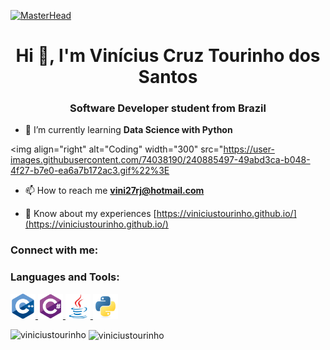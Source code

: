 [![MasterHead](https://user-images.githubusercontent.com/74038190/241765440-80728820-e06b-4f96-9c9e-9df46f0cc0a5.gif)](https://viniciustourinho.github.io/) 
<h1 align="center">Hi 👋, I'm Vinícius Cruz Tourinho dos Santos</h1>
<h3 align="center">Software Developer student from Brazil</h3>

- 🌱 I’m currently learning **Data Science with Python**

<img align="right" alt="Coding" width="300" src="https://user-images.githubusercontent.com/74038190/240885497-49abd3ca-b048-4f27-b7e0-ea6a7b172ac3.gif%22%3E

- 📫 How to reach me **vini27rj@hotmail.com**

- 📄 Know about my experiences [https://viniciustourinho.github.io/](https://viniciustourinho.github.io/)

<h3 align="left">Connect with me:</h3>
<p align="left">
</p>

<h3 align="left">Languages and Tools:</h3>
<p align="left"> <a href="https://www.w3schools.com/cpp/" target="_blank" rel="noreferrer"> <img src="https://raw.githubusercontent.com/devicons/devicon/master/icons/cplusplus/cplusplus-original.svg" alt="cplusplus" width="40" height="40"/> </a> <a href="https://www.w3schools.com/cs/" target="_blank" rel="noreferrer"> <img src="https://raw.githubusercontent.com/devicons/devicon/master/icons/csharp/csharp-original.svg" alt="csharp" width="40" height="40"/> </a> <a href="https://www.java.com" target="_blank" rel="noreferrer"> <img src="https://raw.githubusercontent.com/devicons/devicon/master/icons/java/java-original.svg" alt="java" width="40" height="40"/> </a> <a href="https://www.python.org" target="_blank" rel="noreferrer"> <img src="https://raw.githubusercontent.com/devicons/devicon/master/icons/python/python-original.svg" alt="python" width="40" height="40"/> </a> </p>

<p><img align="left" src="https://github-readme-stats.vercel.app/api/top-langs?username=viniciustourinho&show_icons=true&locale=en&layout=compact" alt="viniciustourinho" /></p>

<p>&nbsp;<img align="center" src="https://github-readme-stats.vercel.app/api?username=viniciustourinho&show_icons=true&locale=en" alt="viniciustourinho" /></p>


